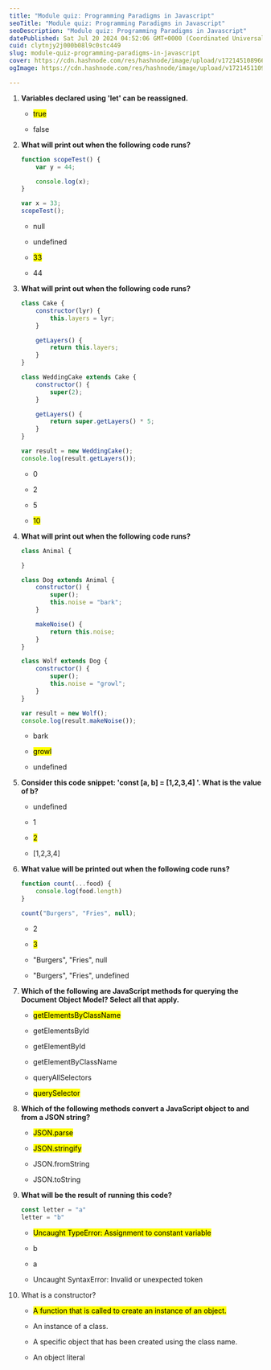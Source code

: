 ```yaml
---
title: "Module quiz: Programming Paradigms in Javascript"
seoTitle: "Module quiz: Programming Paradigms in Javascript"
seoDescription: "Module quiz: Programming Paradigms in Javascript"
datePublished: Sat Jul 20 2024 04:52:06 GMT+0000 (Coordinated Universal Time)
cuid: clytnjy2j000b08l9c0stc449
slug: module-quiz-programming-paradigms-in-javascript
cover: https://cdn.hashnode.com/res/hashnode/image/upload/v1721451089669/450af7af-31cd-4fb1-8a80-38ea1ebfa095.png
ogImage: https://cdn.hashnode.com/res/hashnode/image/upload/v1721451109509/f732c1e1-aac8-45ab-8376-e45729840b50.png

---
```


1. **Variables declared using 'let' can be reassigned.**
    
    * <mark>true</mark>
        
    * false
        
2. **What will print out when the following code runs?**
    
    ```javascript
    function scopeTest() {
        var y = 44;
    
        console.log(x);
    }
    
    var x = 33;
    scopeTest();
    ```
    
    * null
        
    * undefined
        
    * <mark>33</mark>
        
    * 44
        
3. **What will print out when the following code runs?**
    
    ```javascript
    class Cake {
        constructor(lyr) {
            this.layers = lyr;
        }
    
        getLayers() {
            return this.layers;
        }
    }
    
    class WeddingCake extends Cake {
        constructor() {
            super(2);
        }
    
        getLayers() {
            return super.getLayers() * 5;
        }
    }
    
    var result = new WeddingCake();
    console.log(result.getLayers());
    ```
    
    * 0
        
    * 2
        
    * 5
        
    * <mark>10</mark>
        
4. **What will print out when the following code runs?**
    
    ```javascript
    class Animal {
    
    }
    
    class Dog extends Animal {
        constructor() {
            super();
            this.noise = "bark";
        }
    
        makeNoise() {
            return this.noise;
        }
    }
    
    class Wolf extends Dog {
        constructor() {
            super();
            this.noise = "growl";
        }
    }
    
    var result = new Wolf();
    console.log(result.makeNoise());
    ```
    
    * bark
        
    * <mark>growl</mark>
        
    * undefined
        
5. **Consider this code snippet: 'const \[a, b\] = \[1,2,3,4\] '. What is the value of b?**
    
    * undefined
        
    * 1
        
    * <mark>2</mark>
        
    * \[1,2,3,4\]
        
6. **What value will be printed out when the following code runs?**
    
    ```javascript
    function count(...food) {
        console.log(food.length)
    }
    
    count("Burgers", "Fries", null);
    ```
    
    * 2
        
    * <mark>3</mark>
        
    * "Burgers", "Fries", null
        
    * "Burgers", "Fries", undefined
        
7. **Which of the following are JavaScript methods for querying the Document Object Model? Select all that apply.**
    
    * <mark>getElementsByClassName</mark>
        
    * getElementsById
        
    * getElementById
        
    * getElementByClassName
        
    * queryAllSelectors
        
    * <mark>querySelector</mark>
        
8. **Which of the following methods convert a JavaScript object to and from a JSON string?**
    
    * <mark>JSON.parse</mark>
        
    * <mark>JSON.stringify</mark>
        
    * JSON.fromString
        
    * JSON.toString
        
9. **What will be the result of running this code?**
    
    ```javascript
    const letter = "a"
    letter = "b"
    ```
    
    * <mark>Uncaught TypeError: Assignment to constant variable</mark> 
        
    * b
        
    * a
        
    * Uncaught SyntaxError: Invalid or unexpected token
        
10. What is a constructor?
    
    * <mark>A function that is called to create an instance of an object.</mark>
        
    * An instance of a class.
        
    * A specific object that has been created using the class name.
        
    * An object literal
